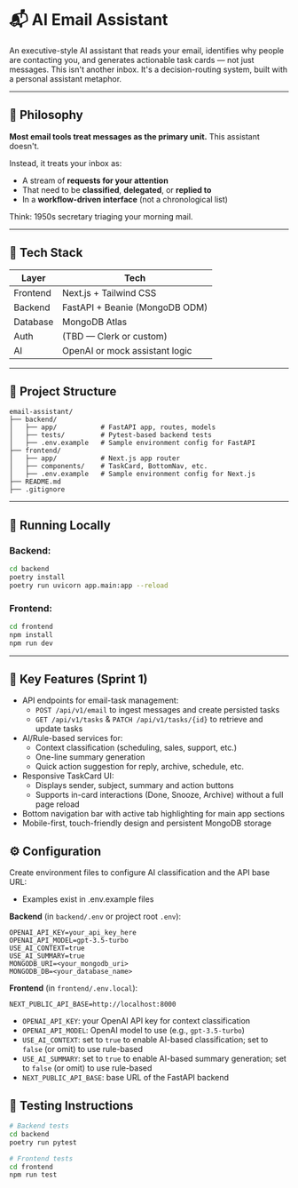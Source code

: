 # 📬 AI Email Assistant

An executive-style AI assistant that reads your email, identifies why people are contacting you, and generates actionable task cards — not just messages. This isn't another inbox. It's a decision-routing system, built with a personal assistant metaphor.

---

## 🧠 Philosophy

**Most email tools treat messages as the primary unit.** This assistant doesn't.

Instead, it treats your inbox as:
- A stream of **requests for your attention**
- That need to be **classified**, **delegated**, or **replied to**
- In a **workflow-driven interface** (not a chronological list)

Think: 1950s secretary triaging your morning mail.

---

## 🚀 Tech Stack

| Layer     | Tech           |
|-----------|----------------|
| Frontend  | Next.js + Tailwind CSS |
| Backend   | FastAPI + Beanie (MongoDB ODM) |
| Database  | MongoDB Atlas |
| Auth      | (TBD — Clerk or custom) |
| AI        | OpenAI or mock assistant logic |

---

## 📁 Project Structure

```
email-assistant/
├── backend/
│   ├── app/           # FastAPI app, routes, models
│   ├── tests/         # Pytest-based backend tests
│   ├── .env.example   # Sample environment config for FastAPI
├── frontend/
│   ├── app/           # Next.js app router
│   ├── components/    # TaskCard, BottomNav, etc.
│   ├── .env.example   # Sample environment config for Next.js
├── README.md
├── .gitignore
```

---

## 🧪 Running Locally

### Backend:
```bash
cd backend
poetry install
poetry run uvicorn app.main:app --reload
```

### Frontend:
```bash
cd frontend
npm install
npm run dev
```

---

## 🧱 Key Features (Sprint 1)
- API endpoints for email-task management:
  - `POST /api/v1/email` to ingest messages and create persisted tasks  
  - `GET /api/v1/tasks` & `PATCH /api/v1/tasks/{id}` to retrieve and update tasks
- AI/Rule-based services for:
  - Context classification (scheduling, sales, support, etc.)  
  - One-line summary generation  
  - Quick action suggestion for reply, archive, schedule, etc.
- Responsive TaskCard UI:
  - Displays sender, subject, summary and action buttons  
  - Supports in-card interactions (Done, Snooze, Archive) without a full page reload
- Bottom navigation bar with active tab highlighting for main app sections
- Mobile-first, touch-friendly design and persistent MongoDB storage

## ⚙️ Configuration

Create environment files to configure AI classification and the API base URL:
 - Examples exist in .env.example files

**Backend** (in `backend/.env` or project root `.env`):
```dotenv
OPENAI_API_KEY=your_api_key_here
OPENAI_API_MODEL=gpt-3.5-turbo
USE_AI_CONTEXT=true
USE_AI_SUMMARY=true
MONGODB_URI=<your_mongodb_uri>
MONGODB_DB=<your_database_name>
```

**Frontend** (in `frontend/.env.local`):
```dotenv
NEXT_PUBLIC_API_BASE=http://localhost:8000
```

- `OPENAI_API_KEY`: your OpenAI API key for context classification  
- `OPENAI_API_MODEL`: OpenAI model to use (e.g., `gpt-3.5-turbo`)  
- `USE_AI_CONTEXT`: set to `true` to enable AI-based classification; set to `false` (or omit) to use rule-based
- `USE_AI_SUMMARY`: set to `true` to enable AI-based summary generation; set to `false` (or omit) to use rule-based  
- `NEXT_PUBLIC_API_BASE`: base URL of the FastAPI backend  

## 🧪 Testing Instructions

```bash
# Backend tests
cd backend
poetry run pytest

# Frontend tests
cd frontend
npm run test
```
